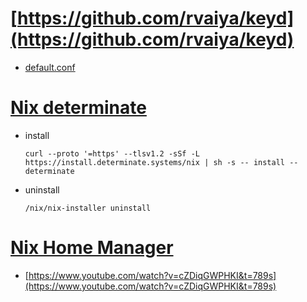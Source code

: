 # [https://github.com/rvaiya/keyd](https://github.com/rvaiya/keyd)
* [default.conf](./default.conf)

# [Nix determinate](https://determinate.systems/nix-installer)
* install
  ```
  curl --proto '=https' --tlsv1.2 -sSf -L https://install.determinate.systems/nix | sh -s -- install --determinate
  ```
* uninstall
  ```
  /nix/nix-installer uninstall
  ```
# [Nix Home Manager](https://nix-community.github.io/home-manager/)
* [https://www.youtube.com/watch?v=cZDiqGWPHKI&t=789s](https://www.youtube.com/watch?v=cZDiqGWPHKI&t=789s)
